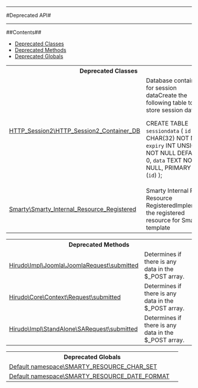 - - -

#Deprecated API#

- - -

##Contents##


* <a href="#deprecated_class">Deprecated Classes</a>
* <a href="#deprecated_method">Deprecated Methods</a>
* <a href="#deprecated_global">Deprecated Globals</a>

<table id="deprecated_class" class="detail">
<tr><th colspan="2" class="title">Deprecated Classes</th></tr>
<tr><td class="name"><a href="http_session2/http_session2_container_db.html">HTTP_Session2\HTTP_Session2_Container_DB</a></td><td class="description">Database container for session dataCreate the following table to store session data

CREATE TABLE `sessiondata` (
`id` CHAR(32) NOT NULL,
`expiry` INT UNSIGNED NOT NULL DEFAULT 0,
`data` TEXT NOT NULL,
PRIMARY KEY (`id`)
);
</td></tr>
<tr><td class="name"><a href="smarty/smarty_internal_resource_registered.html">Smarty\Smarty_Internal_Resource_Registered</a></td><td class="description">Smarty Internal Plugin Resource RegisteredImplements the registered resource for Smarty template</td></tr>
</table>

<table id="deprecated_method" class="detail">
<tr><th colspan="2" class="title">Deprecated Methods</th></tr>
<tr>
<td class="name"><a href="hirudo/impl/joomla/joomlarequest.html#submitted()">Hirudo\Impl\Joomla\JoomlaRequest\submitted</a></td>
<td class="description">Determines if there is any data in the $_POST array.</td>
</tr>
<tr>
<td class="name"><a href="hirudo/core/context/request.html#submitted()">Hirudo\Core\Context\Request\submitted</a></td>
<td class="description">Determines if there is any data in the $_POST array.</td>
</tr>
<tr>
<td class="name"><a href="hirudo/impl/standalone/sarequest.html#submitted()">Hirudo\Impl\StandAlone\SARequest\submitted</a></td>
<td class="description">Determines if there is any data in the $_POST array.</td>
</tr>
</table>

<table id="deprecated_global" class="detail">
<tr><th colspan="2" class="title">Deprecated Globals</th></tr>
<tr>
<td class="name"><a href="default namespace/package-globals.html#SMARTY_RESOURCE_CHAR_SET">Default namespace\SMARTY_RESOURCE_CHAR_SET</a></td>
<td class="description"></td>
</tr>
<tr>
<td class="name"><a href="default namespace/package-globals.html#SMARTY_RESOURCE_DATE_FORMAT">Default namespace\SMARTY_RESOURCE_DATE_FORMAT</a></td>
<td class="description"></td>
</tr>
</table>


